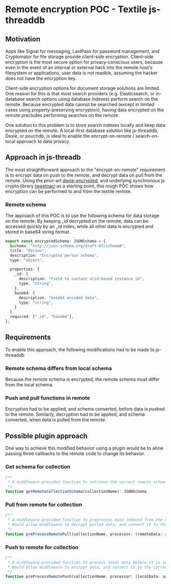 # Remote encryption POC - Textile js-threaddb

## Motivation

Apps like Signal for messaging, LastPass for password management, and Cryptomator for file storage provide client-side encryption.  Client-side encryption is the most secure option for privacy-conscious users, because even in the event of an internal or external hack into the remote host's filesystem or applications, user data is not readble, assuming the hacker does not have the encryption key.  

Client-side encryption options for document storage solutions are limited.  One reason for this is that most search providers (e.g. Elasticsearch, or in-database search options using database indexes) perform search on the remote.  Because encrypted data cannot be searched (except in limited cases using property-preserving encryption), having data encrypted on the remote precludes performing searches on the remote.

One solution to this problem is to store search indexes locally and keep data encrypted on the remote.  A local-first database solution like js-threaddb, Dexie, or pouchdb, is ideal to enable the encrypt-on-remote / search-on-local approach to data privacy.

## Approach in js-threadb

The most straightforward approach to the "encrypt-on-remote" requirement is to encrypt data on push to the remote, and decrypt data on pull from the remote.  Using the prior-art [dexie-encrypted](https://github.com/mark43/dexie-encrypted), and underlying synchronous js crypto library [tweetnacl](https://github.com/dchest/tweetnacl-js) as a starting point, this rough POC shows how encryption can be performed to and from the textile remote.

### Remote schema

The approach of this POC is to use the following schema for data storage on the remote.  By keeping _id decrypted on the remote, data can be accessed quickly by an _id index, while all other data is encrypted and stored in base64 string format.

```typescript
export const encryptedSchema: JSONSchema = {
  $schema: "http://json-schema.org/draft-07/schema#",
  title: "Person",
  description: "Encrypted person schema",
  type: "object",

  properties: {
    _id: {
      description: "Field to contain ulid-based instance id",
      type: "string",
    },
    base64: {
      description: "base64 encoded data",
      type: "string",
    }
  },
  required: ["_id", "base64"],
};
```

## Requirements

To enable this approach, the following modifications had to be made to js-threaddb

### Remote schema differs from local schema

Because the remote schema is encrypted, the remote schema must differ from the local schema.

### Push and pull functions in remote

Encryption had to be applied, and schema converted, before data is pushed to the remote.  Similarly, decryption had to be applied, and schema converted, when data is pulled from the remote.

## Possible plugin approach

One way to achieve this modified behavior using a plugin would be to allow passing three callbacks to the remote code to change its behavior.

### Get schema for collection

```typescript
/**
 * A middleware-provided function to retrieve the correct remote schema for a given collection
 */
function getRemoteCollectionSchema(collectionName): JSONSchema
```

### Pull from remote for collection

```typescript
/**
 * A middleware-provided function to preprocess data inbound from the remote
 * Would allow middleware to decrypt pulled data, and convert it to the correct local schema, before it is applied to the local database
 */
function preProcessRemotePull(collectionName, processor: (remoteData: any) => any): JSONSchema
```

### Push to remote for collection

```typescript
/**
 * A middleware-provided function to process local data before it is sent to the remote
 * Would allow middleware to encrypt data, and convert it to the correct remote schema, before it is pushed to the remote
 */
function preProcessRemotePush(collectionName, processor: (localData: any) => any): JSONSchema
```



